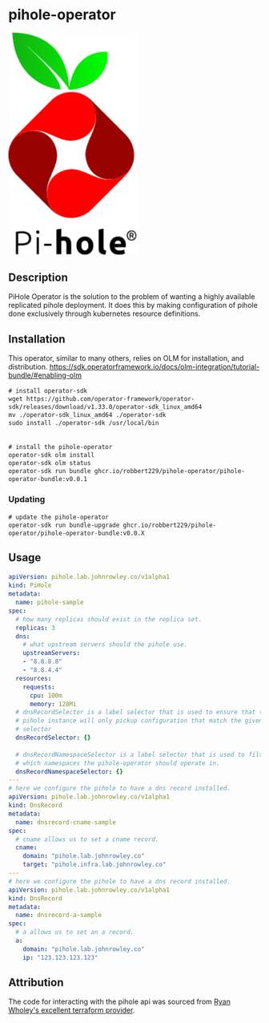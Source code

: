 # pihole-operator

<img src="docs/pihole.svg" width="256px"/>

## Description

PiHole Operator is the solution to the problem of wanting a highly available 
replicated pihole deployment. It does this by making configuration of pihole
done exclusively through kubernetes resource definitions. 

## Installation

This operator, similar to many others, relies on OLM for installation, and 
distribution. https://sdk.operatorframework.io/docs/olm-integration/tutorial-bundle/#enabling-olm

```
# install operator-sdk
wget https://github.com/operator-framework/operator-sdk/releases/download/v1.33.0/operator-sdk_linux_amd64
mv ./operator-sdk_linux_amd64 ./operator-sdk
sudo install ./operator-sdk /usr/local/bin


# install the pihole-operator
operator-sdk olm install
operator-sdk olm status
operator-sdk run bundle ghcr.io/robbert229/pihole-operator/pihole-operator-bundle:v0.0.1
```

### Updating

```
# update the pihole-operator
operator-sdk run bundle-upgrade ghcr.io/robbert229/pihole-operator/pihole-operator-bundle:v0.0.X
```

## Usage

```yaml
apiVersion: pihole.lab.johnrowley.co/v1alpha1
kind: PiHole
metadata:
  name: pihole-sample
spec:
  # how many replicas should exist in the replica set.
  replicas: 3 
  dns:
    # what upstream servers should the pihole use.
    upstreamServers:
    - "8.8.8.8"
    - "8.8.4.4"
  resources:
    requests:
      cpu: 100m
      memory: 128Mi
  # dnsRecordSelector is a label selector that is used to ensure that the 
  # pihole instance will only pickup configuration that match the given 
  # selector
  dnsRecordSelector: {}

  # dnsRecordNamespaceSelector is a label selector that is used to filter
  # which namespaces the pihole-operator should operate in.
  dnsRecordNamespaceSelector: {}
---
# here we configure the pihole to have a dns record installed.
apiVersion: pihole.lab.johnrowley.co/v1alpha1
kind: DnsRecord
metadata:
  name: dnsrecord-cname-sample
spec:
  # cname allows us to set a cname record.
  cname:
    domain: "pihole.lab.johnrowley.co"
    target: "pihole.infra.lab.johnrowley.co"
---
# here we configure the pihole to have a dns record installed.
apiVersion: pihole.lab.johnrowley.co/v1alpha1
kind: DnsRecord
metadata:
  name: dnsrecord-a-sample
spec:
  # a allows us to set an a record.
  a:
    domain: "pihole.lab.johnrowley.co"
    ip: "123.123.123.123"
```

## Attribution

The code for interacting with the pihole api was sourced from [Ryan Wholey's excellent terraform provider](https://github.com/ryanwholey/terraform-provider-pihole).